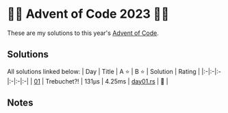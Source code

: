 # :gift::christmas_tree: Advent of Code 2023 :christmas_tree::sparkles:

These are my solutions to this year's [Advent of Code](https://adventofcode.com/2023/).

## Solutions

All solutions linked below:
| Day | Title | A :star: | B :star: | Solution | Rating |
|:-|:-|:-|:-|:-|:-|
| [01](https://adventofcode.com/2023/day/1)  | Trebuchet?!         | 131µs | 4.25ms | [day01.rs](./src/day01.rs) | :monocle_face: | 

## Notes

